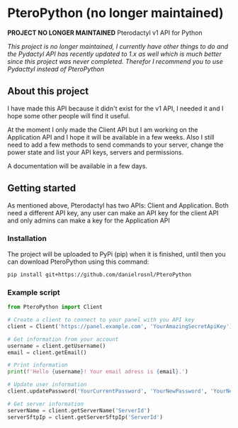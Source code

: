 # PteroPython (no longer maintained)

**PROJECT NO LONGER MAINTAINED**
Pterodactyl v1 API for Python

*This project is no longer maintained, I currently have other things to do and the Pydactyl API has recently updated to 1.x as well which is much better since this project was never completed. Therefor I recommend you to use Pydacttyl instead of PteroPython*

## About this project
I have made this API because it didn't exist for the v1 API, I needed it and I hope some other people will find it useful.

At the moment I only made the Client API but I am working on the Application API and I hope it will be available in a few weeks.
Also I still need to add a few methods to send commands to your server, change the power state and list your API keys, servers and permissions.

A documentation will be available in a few days.

## Getting started

As mentioned above, Pterodactyl has two APIs: Client and Application. Both need a different API key, any user can make an API key for the client API and only admins can make a key for the Application API

### Installation

The project will be uploaded to PyPi (pip) when it is finished, until then you can download PteroPython using this command:

```shell
pip install git+https://github.com/danielrosnl/PteroPython
```

### Example script

```python
from PteroPython import Client

# Create a client to connect to your panel with you API key
client = Client('https://panel.example.com', 'YourAmazingSecretApiKey')

# Get information from your account
username = client.getUsername()
email = client.getEmail()

# Print information
print(f'Hello {username}! Your email adress is {email}.')

# Update user information
client.updatePassword('YourCurrentPassword', 'YourNewPassword', 'YourNewPasswordConfirmation')

# Get server information
serverName = client.getServerName('ServerId')
serverSftpIp = client.getServerSftpIp('ServerId')
```
